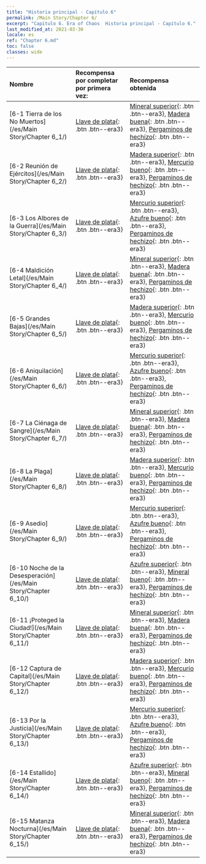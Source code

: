 ```yaml
---
title: "Historia principal - Capítulo 6"
permalink: /Main Story/Chapter 6/
excerpt: "Capítulo 6. Era of Chaos  Historia principal - Capítulo 6."
last_modified_at: 2021-03-30
locale: es
ref: "Chapter 6.md"
toc: false
classes: wide
---
```


  | Nombre |  Recompensa por completar por primera vez: | Recompensa obtenida |
  |:------------|:------------|:------------| 
  | [6-1 Tierra de los No Muertos](/es/Main Story/Chapter 6_1/) | [Llave de plata](/es/Items/con_693/){: .btn .btn--era3} | [Mineral superior](/es/Items/mat_19/){: .btn .btn--era3}, [Madera buena](/es/Items/mat_13/){: .btn .btn--era3}, [Pergaminos de hechizo](/es/Items/con_694/){: .btn .btn--era3} |
  | [6-2 Reunión de Ejércitos](/es/Main Story/Chapter 6_2/) | [Llave de plata](/es/Items/con_693/){: .btn .btn--era3} | [Madera superior](/es/Items/mat_20/){: .btn .btn--era3}, [Mercurio bueno](/es/Items/mat_14/){: .btn .btn--era3}, [Pergaminos de hechizo](/es/Items/con_694/){: .btn .btn--era3} |
  | [6-3 Los Albores de la Guerra](/es/Main Story/Chapter 6_3/) | [Llave de plata](/es/Items/con_693/){: .btn .btn--era3} | [Mercurio superior](/es/Items/mat_21/){: .btn .btn--era3}, [Azufre bueno](/es/Items/mat_15/){: .btn .btn--era3}, [Pergaminos de hechizo](/es/Items/con_694/){: .btn .btn--era3} |
  | [6-4 Maldición Letal](/es/Main Story/Chapter 6_4/) | [Llave de plata](/es/Items/con_693/){: .btn .btn--era3} | [Mineral superior](/es/Items/mat_19/){: .btn .btn--era3}, [Madera buena](/es/Items/mat_13/){: .btn .btn--era3}, [Pergaminos de hechizo](/es/Items/con_694/){: .btn .btn--era3} |
  | [6-5 Grandes Bajas](/es/Main Story/Chapter 6_5/) | [Llave de plata](/es/Items/con_693/){: .btn .btn--era3} | [Madera superior](/es/Items/mat_20/){: .btn .btn--era3}, [Mercurio bueno](/es/Items/mat_14/){: .btn .btn--era3}, [Pergaminos de hechizo](/es/Items/con_694/){: .btn .btn--era3} |
  | [6-6 Aniquilación](/es/Main Story/Chapter 6_6/) | [Llave de plata](/es/Items/con_693/){: .btn .btn--era3} | [Mercurio superior](/es/Items/mat_21/){: .btn .btn--era3}, [Azufre bueno](/es/Items/mat_15/){: .btn .btn--era3}, [Pergaminos de hechizo](/es/Items/con_694/){: .btn .btn--era3} |
  | [6-7 La Ciénaga de Sangre](/es/Main Story/Chapter 6_7/) | [Llave de plata](/es/Items/con_693/){: .btn .btn--era3} | [Mineral superior](/es/Items/mat_19/){: .btn .btn--era3}, [Madera buena](/es/Items/mat_13/){: .btn .btn--era3}, [Pergaminos de hechizo](/es/Items/con_694/){: .btn .btn--era3} |
  | [6-8 La Plaga](/es/Main Story/Chapter 6_8/) | [Llave de plata](/es/Items/con_693/){: .btn .btn--era3} | [Madera superior](/es/Items/mat_20/){: .btn .btn--era3}, [Mercurio bueno](/es/Items/mat_14/){: .btn .btn--era3}, [Pergaminos de hechizo](/es/Items/con_694/){: .btn .btn--era3} |
  | [6-9 Asedio](/es/Main Story/Chapter 6_9/) | [Llave de plata](/es/Items/con_693/){: .btn .btn--era3} | [Mercurio superior](/es/Items/mat_21/){: .btn .btn--era3}, [Azufre bueno](/es/Items/mat_15/){: .btn .btn--era3}, [Pergaminos de hechizo](/es/Items/con_694/){: .btn .btn--era3} |
  | [6-10 Noche de la Desesperación](/es/Main Story/Chapter 6_10/) | [Llave de plata](/es/Items/con_693/){: .btn .btn--era3} | [Azufre superior](/es/Items/mat_22/){: .btn .btn--era3}, [Mineral bueno](/es/Items/mat_12/){: .btn .btn--era3}, [Pergaminos de hechizo](/es/Items/con_694/){: .btn .btn--era3} |
  | [6-11 ¡Proteged la Ciudad!](/es/Main Story/Chapter 6_11/) | [Llave de plata](/es/Items/con_693/){: .btn .btn--era3} | [Mineral superior](/es/Items/mat_19/){: .btn .btn--era3}, [Madera buena](/es/Items/mat_13/){: .btn .btn--era3}, [Pergaminos de hechizo](/es/Items/con_694/){: .btn .btn--era3} |
  | [6-12 Captura de Capital](/es/Main Story/Chapter 6_12/) | [Llave de plata](/es/Items/con_693/){: .btn .btn--era3} | [Madera superior](/es/Items/mat_20/){: .btn .btn--era3}, [Mercurio bueno](/es/Items/mat_14/){: .btn .btn--era3}, [Pergaminos de hechizo](/es/Items/con_694/){: .btn .btn--era3} |
  | [6-13 Por la Justicia](/es/Main Story/Chapter 6_13/) | [Llave de plata](/es/Items/con_693/){: .btn .btn--era3} | [Mercurio superior](/es/Items/mat_21/){: .btn .btn--era3}, [Azufre bueno](/es/Items/mat_15/){: .btn .btn--era3}, [Pergaminos de hechizo](/es/Items/con_694/){: .btn .btn--era3} |
  | [6-14 Estallido](/es/Main Story/Chapter 6_14/) | [Llave de plata](/es/Items/con_693/){: .btn .btn--era3} | [Azufre superior](/es/Items/mat_22/){: .btn .btn--era3}, [Mineral bueno](/es/Items/mat_12/){: .btn .btn--era3}, [Pergaminos de hechizo](/es/Items/con_694/){: .btn .btn--era3} |
  | [6-15 Matanza Nocturna](/es/Main Story/Chapter 6_15/) | [Llave de plata](/es/Items/con_693/){: .btn .btn--era3} | [Mineral superior](/es/Items/mat_19/){: .btn .btn--era3}, [Madera buena](/es/Items/mat_13/){: .btn .btn--era3}, [Pergaminos de hechizo](/es/Items/con_694/){: .btn .btn--era3} |
